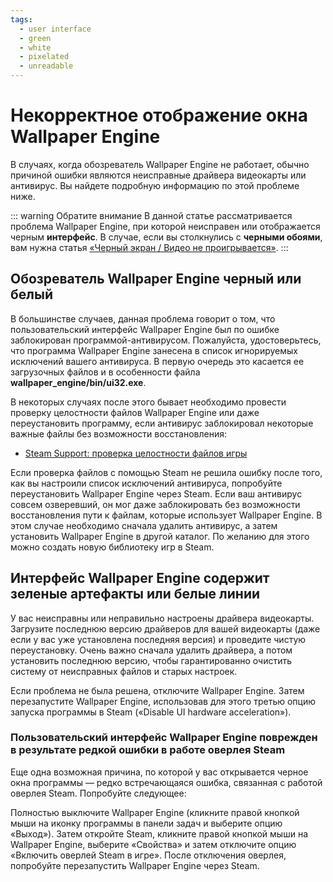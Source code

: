```yaml
---
tags:
  - user interface
  - green
  - white
  - pixelated
  - unreadable
---
```


# Некорректное отображение окна Wallpaper Engine

В случаях, когда обозреватель Wallpaper Engine не работает, обычно причиной ошибки являются неисправные драйвера видеокарты или антивирус. Вы найдете подробную информацию по этой проблеме ниже.

::: warning
Обратите внимание В данной статье рассматривается проблема Wallpaper Engine, при которой неисправен или отображается черным **интерфейс**. В случае, если вы столкнулись с **черными обоями**, вам нужна статья [«Черный экран / Видео не проигрывается»](/noshow/notplaying.html).
:::

## Обозреватель Wallpaper Engine черный или белый

В большинстве случаев, данная проблема говорит о том, что пользовательский интерфейс Wallpaper Engine был по ошибке заблокирован программой-антивирусом. Пожалуйста, удостоверьтесь, что программа Wallpaper Engine занесена в список игнорируемых исключений вашего антивируса. В первую очередь это касается ее загрузочных файлов и в особенности файла **wallpaper_engine/bin/ui32.exe**.

В некоторых случаях после этого бывает необходимо провести проверку целостности файлов Wallpaper Engine или даже переустановить программу, если антивирус заблокировал некоторые важные файлы без возможности восстановления:

* [Steam Support: проверка целостности файлов игры](https://support.steampowered.com/kb_article.php?ref=2037-QEUH-3335)

Если проверка файлов с помощью Steam не решила ошибку после того, как вы настроили список исключений антивируса, попробуйте переустановить Wallpaper Engine через Steam. Если ваш антивирус совсем озверевший, он мог даже заблокировать без возможности восстановления пути к файлам, которые использует Wallpaper Engine. В этом случае необходимо сначала удалить антивирус, а затем установить Wallpaper Engine в другой каталог. По желанию для этого можно создать новую библиотеку игр в Steam.

## Интерфейс Wallpaper Engine содержит зеленые артефакты или белые линии

У вас неисправны или неправильно настроены драйвера видеокарты. Загрузите последнюю версию драйверов для вашей видеокарты (даже если у вас уже установлена последняя версия) и проведите чистую переустановку. Очень важно сначала удалить драйвера, а потом установить последнюю версию, чтобы гарантированно очистить систему от неисправных файлов и старых настроек.

Если проблема не была решена, отключите Wallpaper Engine. Затем перезапустите Wallpaper Engine, использовав для этого третью опцию запуска программы в Steam («Disable UI hardware acceleration»).

### Пользовательский интерфейс Wallpaper Engine поврежден в результате редкой ошибки в работе оверлея Steam

Еще одна возможная причина, по которой у вас открывается черное окна программы — редко встречающаяся ошибка, связанная с работой оверлея Steam. Попробуйте следующее:

Полностью выключите Wallpaper Engine (кликните правой кнопкой мыши на иконку программы в панели задач и выберите опцию «Выход»). Затем откройте Steam, кликните правой кнопкой мыши на Wallpaper Engine, выберите «Свойства» и затем отключите опцию «Включить оверлей Steam в игре». После отключения оверлея, попробуйте перезапустить Wallpaper Engine через Steam. 